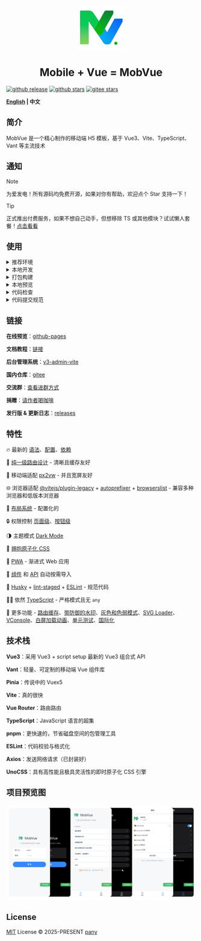 <div align="center">
  <img alt="logo" width="120" height="120" src="./public/favicon.png">
  <h1>Mobile + Vue = MobVue</h1>
</div>

[![github release](https://img.shields.io/github/v/release/un-pany/mobvue?style=flat)](https://github.com/un-pany/mobvue/releases)
[![github stars](https://img.shields.io/github/stars/un-pany/mobvue?style=flat)](https://github.com/un-pany/mobvue/stargazers)
[![gitee stars](https://gitee.com/un-pany/mobvue/badge/star.svg)](https://gitee.com/un-pany/mobvue/stargazers)

<b><a href="./README.md">English</a> | 中文</b>

## 简介

MobVue 是一个精心制作的移动端 H5 模板，基于 Vue3、Vite、TypeScript、Vant 等主流技术

## 通知

> [!NOTE]
> 为爱发电！所有源码均免费开源，如果对你有帮助，欢迎点个 Star 支持一下！

> [!TIP]
> 正式推出付费服务，如果不想自己动手，但想移除 TS 或其他模块？试试懒人套餐！[点击看看](https://github.com/un-pany/mobvue/issues/2)

## 使用

<details>
<summary>推荐环境</summary>

<br>

- 新版 `Visual Studio Code`
- 安装 `.vscode/extensions.json` 文件中推荐的插件
- `node` 20.x 或 22+
- `pnpm` 9.x 或 10+

</details>

<details>
<summary>本地开发</summary>

<br>

```bash
# 安装依赖
pnpm i

# 启动服务
pnpm dev
```

</details>

<details>
<summary>打包构建</summary>

<br>

```bash
# 打包构建预发布环境
pnpm build:staging

# 打包构建生产环境
pnpm build
```

</details>

<details>
<summary>本地预览</summary>

<br>

```bash
# 先执行打包构建命令生成 dist 目录后再执行以下预览命令
pnpm preview
```

</details>

<details>
<summary>代码检查</summary>

<br>

```bash
# 代码校验与格式化
pnpm lint

# 单元测试
pnpm test
```

</details>

<details>
<summary>代码提交规范</summary>

<br>

`feat` 新功能

`fix` 修复错误

`perf` 性能优化

`refactor` 重构代码

`docs` 文档和注释

`types` 类型相关

`test` 单测相关

`ci` 持续集成、工作流

`revert` 撤销更改

`chore` 琐事（更新依赖、修改配置等）

</details>

## 链接

**在线预览**：[github-pages](https://un-pany.github.io/mobvue)

**文档教程**：[链接](https://juejin.cn/column/7472609448201666599)

**后台管理系统**：[v3-admin-vite](https://github.com/un-pany/v3-admin-vite)

**国内仓库**：[gitee](https://gitee.com/un-pany/mobvue)

**交流群**：[查看进群方式](https://github.com/un-pany/mobvue/issues/3)

**捐赠**：[请作者喝咖啡](https://github.com/un-pany/mobvue/issues/1)

**发行版 & 更新日志**：[releases](https://github.com/un-pany/mobvue/releases)

## 特性

🔥 最新的 [语法](https://vuejs.org/api/sfc-script-setup.html)、[配置](./vite.config.ts)、[依赖](./package.json)

📍 [纯一级路由设计](./src/router/index.ts) - 清晰且缓存友好

📱 移动端适配 [px2vw](./postcss.config.ts) - 并且宽屏友好

🌐 浏览器适配 [@vitejs/plugin-legacy](https://github.com/vitejs/vite/tree/main/packages/plugin-legacy) + [autoprefixer](https://github.com/postcss/autoprefixer) + [browserslist](https://github.com/browserslist/browserslist) - 兼容多种浏览器和低版本浏览器

🧩 [布局系统](./src/layout) - 配置化的

🔒 权限控制 [页面级](./src/router/guard.ts)、[按钮级](./src/pages/demo/permission.vue)

🌗 主题模式 [Dark Mode](./src/common/assets/styles/variables.css)

🫧 [拥抱原子化 CSS](./uno.config.ts)

📲 [PWA](https://github.com/antfu/vite-plugin-pwa) - 渐进式 Web 应用

🔧 [组件](https://github.com/unplugin/unplugin-vue-components) 和 [API](https://github.com/unplugin/unplugin-auto-import) 自动按需导入

🔎 [Husky](./.husky/pre-commit) + [lint-staged](./package.json) + [ESLint](./eslint.config.js) - 规范代码

💪🏻 依然 [TypeScript](./tsconfig.json) - 严格模式且无 `any`

👀 更多功能 - [路由缓存](./src/pinia/stores/keep-alive.ts)、[带防御的水印](./src/common/composables/useWatermark.ts)、[灰色和色弱模式](./src/common/composables/useGrayscaleAndColorblind.ts)、[SVG Loader](https://github.com/jpkleemans/vite-svg-loader)、[VConsole](./src/plugins/console.ts)、[白屏加载动画](./public/app-loading.css)、[单元测试](./tests)、[国际化](./src/plugins/i18n.ts)

## 技术栈

**Vue3**：采用 Vue3 + script setup 最新的 Vue3 组合式 API

**Vant**：轻量、可定制的移动端 Vue 组件库

**Pinia**：传说中的 Vuex5

**Vite**：真的很快

**Vue Router**：路由路由

**TypeScript**：JavaScript 语言的超集

**pnpm**：更快速的，节省磁盘空间的包管理工具

**ESLint**：代码校验与格式化

**Axios**：发送网络请求（已封装好）

**UnoCSS**：具有高性能且极具灵活性的即时原子化 CSS 引擎

## 项目预览图

![preview](./src/common/assets/images/preview.png)

## License

[MIT](./LICENSE) License © 2025-PRESENT [pany](https://github.com/pany-ang)
